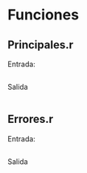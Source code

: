 # Funciones

## Principales.r

Entrada:

```r
```

Salida

```bash
```

## Errores.r

Entrada:

```r
```

Salida

```bash
```
